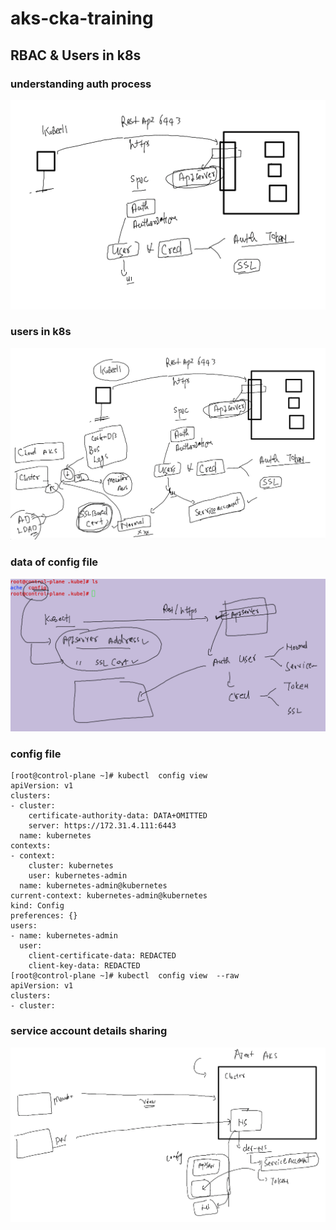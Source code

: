 # aks-cka-training

## RBAC & Users in k8s 

### understanding auth process 

<img src="auth.png">

### users in k8s 

<img src="user.png">

### data of config file 

<img src="config.png">

### config file 

```
[root@control-plane ~]# kubectl  config view 
apiVersion: v1
clusters:
- cluster:
    certificate-authority-data: DATA+OMITTED
    server: https://172.31.4.111:6443
  name: kubernetes
contexts:
- context:
    cluster: kubernetes
    user: kubernetes-admin
  name: kubernetes-admin@kubernetes
current-context: kubernetes-admin@kubernetes
kind: Config
preferences: {}
users:
- name: kubernetes-admin
  user:
    client-certificate-data: REDACTED
    client-key-data: REDACTED
[root@control-plane ~]# kubectl  config view  --raw 
apiVersion: v1
clusters:
- cluster:

```

### service account details sharing 

<img src="access.png">


